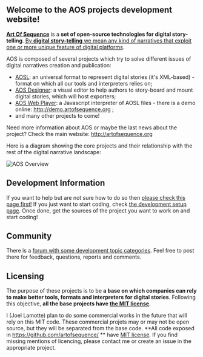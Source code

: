 ## Welcome to the AOS projects development website!

[**Art Of Sequence**](http://artofsequence.org) is a **set of open-source technologies for digital story-telling**. [By **digital story-telling** we mean any kind of narratives that exploit one or more unique feature of digital platforms](http://artofsequence.org/?page_id=42). 

AOS is composed of several projects which try to solve different issues of digital narratives creation and publication:
 * [AOSL](https://github.com/artofsequence/aosl): an universal format to represent digital stories (it's XML-based) - format on which all our tools and interpreters relies on;
 * [AOS Designer](https://github.com/artofsequence/aos-designer): a visual editor to help authors to story-board and mount digital stories, which will host exporters;
 * [AOS Web Player](https://github.com/artofsequence/aos-webplayer): a Javascript interpreter of AOSL files - there is a demo online: http://demo.artofsequence.org ;
 * and many other projects to come!

Need more information about AOS or maybe the last news about the project? Check the main website: http://artofsequence.org

Here is a diagram showing the core projects and their relationship with the rest of the digital narrative landscape:

![AOS Overview](http://artofsequence.org/wp-content/uploads/2011/12/AOS-Overview.png)

## Development Information

If you want to help but are not sure how to do so then [please check this page first!](how-to-contribute) If you just want to start coding, check [the development setup page](development-setup). Once done, get the sources of the project you want to work on and start coding!

## Community

There is a [forum with some development topic categories](http://forum.artofsequence.org). Feel free to post there for feedback, questions, reports and comments. 

## Licensing

The purpose of these projects is to be **a base on which companies can rely to make better tools, formats and interpreters for digital stories**. Following this objective, **all the base projects have [the MIT license](http://en.wikipedia.org/wiki/MIT_License)**. 

I (Joel Lamotte) plan to do some commercial works in the future that will rely on this MIT code. These commercial projets may or may not be open source, but they will be separated from the base code. **All code exposed in https://github.com/artofsequence/ ** have [MIT license](http://en.wikipedia.org/wiki/MIT_License). If you find missing mentions of licencing, please contact me or create an issue in the appropriate project.
